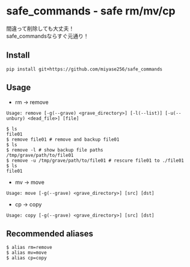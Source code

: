 # safe_commands - safe rm/mv/cp

間違って削除しても大丈夫！  
safe_commandsならすぐ元通り！  

## Install

```
pip install git+https://github.com/miyase256/safe_commands
```

## Usage

- rm -> remove

```
Usage: remove [-g(--grave) <grave_directory>] [-l(--list)] [-u(--unbury) <dead_file>] [file]
```

```
$ ls
file01
$ remove file01 # remove and backup file01
$ ls
$ remove -l # show backup file paths
/tmp/grave/path/to/file01
$ remove -u /tmp/grave/path/to/file01 # rescure file01 to ./file01
$ ls
file01
```

- mv -> move

```
Usage: move [-g(--grave) <grave_directory>] [src] [dst]
```

- cp -> copy

```
Usage: copy [-g(--grave) <grave_directory>] [src] [dst]
```

## Recommended aliases

```
$ alias rm=remove
$ alias mv=move
$ alias cp=copy
```
